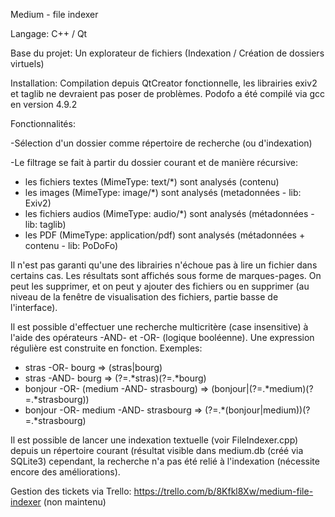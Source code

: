 Medium - file indexer

Langage: C++ / Qt

Base du projet: Un explorateur de fichiers (Indexation / Création de dossiers virtuels)

Installation: Compilation depuis QtCreator fonctionnelle, les librairies exiv2 et taglib ne devraient pas poser de problèmes. Podofo a été compilé via gcc en version 4.9.2

Fonctionnalités:

-Sélection d'un dossier comme répertoire de recherche (ou d'indexation)

-Le filtrage se fait à partir du dossier courant et de manière récursive: 
  - les fichiers textes (MimeType: text/*) sont analysés (contenu)
  - les images (MimeType: image/*) sont analysés (metadonnées - lib: Exiv2)
  - les fichiers audios (MimeType: audio/*) sont analysés (métadonnées - lib: taglib) 
  - les PDF (MimeType: application/pdf) sont analysés (métadonnées + contenu - lib: PoDoFo)

Il n'est pas garanti qu'une des librairies n'échoue pas à lire un fichier dans certains cas.
Les résultats sont affichés sous forme de marques-pages. On peut les supprimer, et on peut y ajouter des fichiers ou en supprimer (au niveau de la fenêtre de visualisation des fichiers, partie basse de l'interface).

Il est possible d'effectuer une recherche multicritère (case insensitive) à l'aide des opérateurs -AND- et -OR- (logique booléenne).
Une expression régulière est construite en fonction.
Exemples: 
- stras -OR- bourg => (stras|bourg)
- stras -AND- bourg => (?=.*stras)(?=.*bourg)
- bonjour -OR- (medium -AND- strasbourg) => (bonjour|(?=.*medium)(?=.*strasbourg))
- bonjour -OR- medium -AND- strasbourg => (?=.*(bonjour|medium))(?=.*strasbourg)

Il est possible de lancer une indexation textuelle (voir FileIndexer.cpp) depuis un répertoire courant (résultat visible dans medium.db (créé via SQLite3) cependant, la recherche n'a pas été relié à l'indexation (nécessite encore des améliorations). 

Gestion des tickets via Trello: https://trello.com/b/8Kfkl8Xw/medium-file-indexer (non maintenu)

